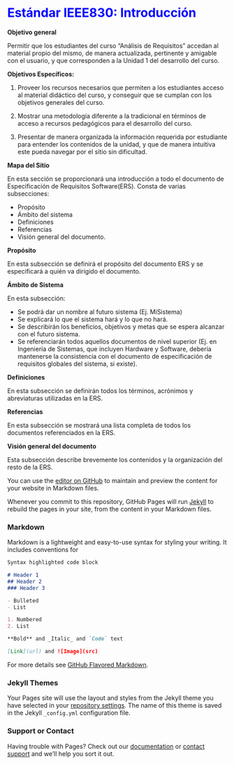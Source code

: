 <h1 style="color:blue;">Estándar IEEE830: Introducción</h1>

**Objetivo general** 

   Permitir que los estudiantes del curso “Análisis de Requisitos” accedan al material propio del mismo, de manera actualizada, pertinente y amigable con el usuario, y que corresponden a la Unidad 1 del desarrollo del curso.

**Objetivos Específicos:**

  1. Proveer los recursos necesarios que permiten a los estudiantes acceso al material didáctico del curso, y conseguir que se cumplan con los objetivos generales del curso. 

  2. Mostrar una metodología diferente a la tradicional en términos de acceso a recursos pedagógicos para el desarrollo del curso.

  3. Presentar de manera organizada la información requerida por estudiante para entender los contenidos de la unidad, y que de manera intuitiva este pueda navegar por el sitio sin dificultad.

**Mapa del Sitio**

En esta sección se proporcionará una introducción a todo el documento de Especificación de Requisitos Software(ERS). Consta de varias subsecciones:

 - Propósito
 - Ámbito del sistema
 - Definiciones
 - Referencias
 - Visión general del documento.

**Propósito**

En esta subsección se definirá el propósito del documento ERS y se especificará a quién va dirigido el documento.

**Ámbito de Sistema**

En esta subsección:

 - Se podrá dar un nombre al futuro sistema (Ej. MiSistema)
 - Se explicará lo que el sistema hará y lo que no hará.
 - Se describirán los beneficios, objetivos y metas que se espera alcanzar con el futuro sistema.
 - Se referenciarán todos aquellos documentos de nivel superior (Ej. en Ingeniería de Sistemas, que incluyen Hardware y Software,      debería mantenerse la consistencia con el documento de especificación de requisitos globales del sistema, si existe).

**Definiciones**

En esta subsección se definirán todos los términos, acrónimos y abreviaturas utilizadas en la ERS.

**Referencias**

En esta subsección se mostrará una lista completa de todos los documentos referenciados en la ERS.

**Visión general del documento**

Esta subsección describe brevemente los contenidos y la organización del resto de la ERS.

You can use the [editor on GitHub](https://github.com/jesuisreveur/OVI/edit/master/index.md) to maintain and preview the content for your website in Markdown files.

Whenever you commit to this repository, GitHub Pages will run [Jekyll](https://jekyllrb.com/) to rebuild the pages in your site, from the content in your Markdown files.

### Markdown

Markdown is a lightweight and easy-to-use syntax for styling your writing. It includes conventions for

```markdown
Syntax highlighted code block

# Header 1
## Header 2
### Header 3

- Bulleted
- List

1. Numbered
2. List

**Bold** and _Italic_ and `Code` text

[Link](url) and ![Image](src)
```

For more details see [GitHub Flavored Markdown](https://guides.github.com/features/mastering-markdown/).

### Jekyll Themes

Your Pages site will use the layout and styles from the Jekyll theme you have selected in your [repository settings](https://github.com/jesuisreveur/OVI/settings). The name of this theme is saved in the Jekyll `_config.yml` configuration file.

### Support or Contact

Having trouble with Pages? Check out our [documentation](https://help.github.com/categories/github-pages-basics/) or [contact support](https://github.com/contact) and we’ll help you sort it out.

